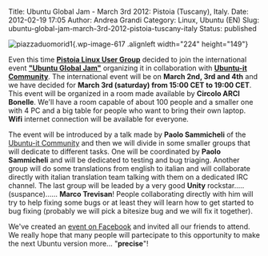 Title: Ubuntu Global Jam - March 3rd 2012: Pistoia (Tuscany), Italy.
Date: 2012-02-19 17:05
Author: Andrea Grandi
Category: Linux, Ubuntu (EN)
Slug: ubuntu-global-jam-march-3rd-2012-pistoia-tuscany-italy
Status: published

![](http://www.andreagrandi.it/wp-content/uploads/2012/02/piazzaduomorid1.jpg "piazzaduomorid1"){.wp-image-617
.alignleft width="224" height="149"}

Even this time **[Pistoia Linux User Group](http://www.ptlug.org)**
decided to join the international event **["Ubuntu Global
Jam"](https://wiki.ubuntu.com/UbuntuGlobalJam)** organizing it in
collaboration with **[Ubuntu-it Community](http://ubuntu-it.org/)**. The
international event will be on **March 2nd, 3rd and 4th** and we have
decided for **March 3rd (saturday) from 15:00 CET to 19:00 CET**. This
event will be organized in a room made available by **Circolo ARCI
Bonelle**. We'll have a room capable of about 100 people and a smaller
one with 4 PC and a big table for people who want to bring their own
laptop. **Wifi** internet connection will be available for everyone.

The event will be introduced by a talk made by **Paolo Sammicheli** of
the [Ubuntu-it Community](http://ubuntu-it.org/) and then we will divide
in some smaller groups that will dedicate to different tasks. One will
be coordinated by **Paolo Sammicheli** and will be dedicated to testing
and bug triaging. Another group will do some translations from english
to italian and will collaborate directly with italian translation team
talking with them on a dedicated IRC channel. The last group will be
leaded by a very good **Unity** rockstar..... (suspance)...... **Marco
Trevisan**! People collaborating directly with him will try to help
fixing some bugs or at least they will learn how to get started to bug
fixing (probably we will pick a bitesize bug and we will fix it
together).

We've created an [event on
Facebook](https://www.facebook.com/events/151257404993865/) and invited
all our friends to attend. We really hope that many people will
partecipate to this opportunity to make the next Ubuntu version more...
"**precise**"!
